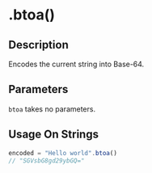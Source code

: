 # .btoa()

## Description

Encodes the current string into Base-64.

## Parameters

`btoa` takes no parameters.

## Usage On Strings

```javascript
encoded = "Hello world".btoa()
// "SGVsbG8gd29ybGQ="
```
